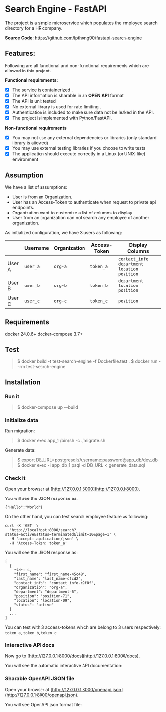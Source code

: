 # Search Engine - FastAPI
The project is a simple microservice which populates the employee search directory for a HR company.

**Source Code**: <a  href="https://github.com/lpthong90/fastapi-search-engine"  target="_blank">https://github.com/lpthong90/fastapi-search-engine</a>

## Features:

Following are all functional and non-functional requirements which are allowed in this project.

**Functional requirements:**

-  [x]  The service is containerized .
-  [x] The API information is sharable in an **OPEN API** format
-  [x] The API is unit tested
-  [x] No external library is used for rate-limiting .
-  [x] Authentication is included to make sure data not be leaked in the API.
-  [x] The project is implemented with Python/FastAPI.

**Non-functional requirements**

- [x] You may not use any external dependencies or libraries (only standard library is allowed)
- [x] You may use external testing libraries if you choose to write tests
- [x] The application should execute correctly in a Linux (or UNIX-like) environment

## Assumption

We have a list of assumptions:
- User is from an Organization.
- User has an Access-Token to authenticate when request to private api endpoints.
- Organization want to customize a list of columns to display.
- User from an organization can not search any employee of another organization.

As initialized configuration, we have 3 users as following:

|        |Username|Organization|Access-Token|Display Columns |
|--------|--------|------------|------------|------------|
|User A  |`user_a`|`org-a`     |`token_a`   |`contact_info` `department` `location` `position`
|User B  |`user_b`|`org-b`     |`token_b`   |`department` `location` `position`
|User C  |`user_c`|`org-c`     |`token_c`   |`position`


## Requirements

docker 24.0.6+
docker-compose 3.7+

## Test

> $ docker build -t  test-search-engine -f Dockerfile.test .
> $ docker run --rm test-search-engine

## Installation

### Run it
> $ docker-compose up --build

### Initialize data

Run migration:
> $ docker exec app_1 /bin/sh -c ./migrate.sh

Generate data:
> $ export DB_URL=postgresql://username:password@app_db/dev_db
> $ docker exec -i app_db_1 psql -d DB_URL < generate_data.sql

### Check it

Open your browser at  [http://127.0.0.1:8000](http://127.0.0.1:8000).

You will see the JSON response as:
```
{"Hello":"World"}
```

On the other hand, you can test search employee feature as following:
```
curl -X 'GET' \
  'http://localhost:8000/search?status=active&status=terminated&limit=10&page=1' \
  -H 'accept: application/json' \
  -H 'Access-Token: token_a'
``` 
You will see the JSON response as:
```
[
  {
    "id": 5,
    "first_name": "first_name-45c48",
    "last_name": "last_name-cfcd2",
    "contact_info": "contact_info-c9f0f",
    "organization": "org-a",
    "department": "department-6",
    "position": "position-71",
    "location": "location-09",
    "status": "active"
  }
  ...
]
```

You can test with 3 access-tokens which are belong to 3 users respectively: `token_a`, `token_b`, `token_c`


### Interactive API docs

Now go to  [](http://127.0.0.1:8000/docs)[http://127.0.0.1:8000/docs](http://127.0.0.1:8000/docs).

You will see the automatic interactive API documentation:

### Sharable OpenAPI JSON file

Open your browser at  [http://127.0.0.1:8000/openapi.json](http://127.0.0.1:8000/openapi.json).

You will see OpenAPI json format file:
